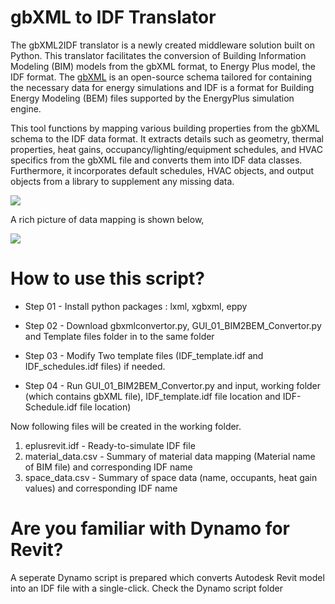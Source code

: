 # gbXML to IDF Translator
The gbXML2IDF translator is a newly created middleware solution built on Python. This translator facilitates the conversion of Building Information Modeling (BIM) models from the gbXML format, to Energy Plus model, the IDF format. The [gbXML](https://www.gbxml.org/) is an open-source schema tailored for containing the necessary data for energy simulations and IDF is a format for Building Energy Modeling (BEM) files supported by the EnergyPlus simulation engine.

This tool functions by mapping various building properties from the gbXML schema to the IDF data format. It extracts details such as geometry, thermal properties, heat gains, occupancy/lighting/equipment schedules, and HVAC specifics from the gbXML file and converts them into IDF data classes. Furthermore, it incorporates default schedules, HVAC objects, and output objects from a library to supplement any missing data.

![](https://github.com/Udaragithub/gbXML2IDF/blob/main/Images/Research%20Gap%20and%20Proposed%20Tool%20(18).png)

A rich picture of data mapping is shown below,

![](https://github.com/Udaragithub/gbXML2IDF/blob/main/Images/Research%20Gap%20and%20Proposed%20Tool%20(17).png)

# How to use this script?
+ Step 01 - Install python packages : lxml, xgbxml, eppy
- Step 02 - Download gbxmlconvertor.py, GUI_01_BIM2BEM_Convertor.py and Template files folder in to the same folder
* Step 03 - Modify Two template files (IDF_template.idf and IDF_schedules.idf files) if needed.
+ Step 04 - Run GUI_01_BIM2BEM_Convertor.py and input, working folder (which contains gbXML file), IDF_template.idf file location and IDF-Schedule.idf file location)

Now following files will be created in the working folder.

1. eplusrevit.idf - Ready-to-simulate IDF file
2. material_data.csv - Summary of material data mapping (Material name of BIM file) and corresponding IDF name
3. space_data.csv - Summary of space data (name, occupants, heat gain values) and corresponding IDF name

# Are you familiar with Dynamo for Revit?
A seperate Dynamo script is prepared which converts Autodesk Revit model into an IDF file with a single-click. Check the Dynamo script folder
